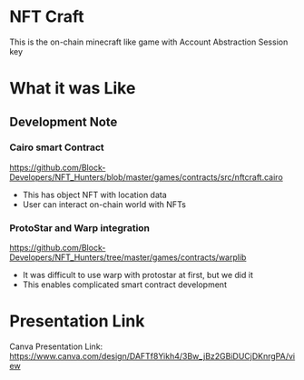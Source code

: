 # NFT Craft

This is the on-chain minecraft like game with Account Abstraction Session key

# What it was Like

## Development Note

### Cairo smart Contract

https://github.com/Block-Developers/NFT_Hunters/blob/master/games/contracts/src/nftcraft.cairo

- This has object NFT with location data
- User can interact on-chain world with NFTs

### ProtoStar and Warp integration

https://github.com/Block-Developers/NFT_Hunters/tree/master/games/contracts/warplib

- It was difficult to use warp with protostar at first, but we did it
- This enables complicated smart contract development

# Presentation Link
Canva Presentation Link: https://www.canva.com/design/DAFTf8Yikh4/3Bw_jBz2GBiDUCjDKnrgPA/view
